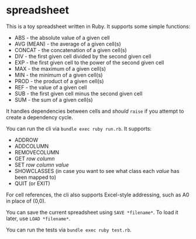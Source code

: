 spreadsheet
===========

This is a toy spreadsheet written in Ruby. It supports some simple functions:
  * ABS - the absolute value of a given cell
  * AVG (MEAN) - the average of a given cell(s)
  * CONCAT - the concatenation of a given cell(s)
  * DIV - the first given cell divided by the second given cell
  * EXP - the first given cell to the power of the second given cell
  * MAX - the maximum of a given cell(s)
  * MIN - the minimum of a given cell(s)
  * PROD - the product of a given cell(s)
  * REF - the value of a given cell
  * SUB - the first given cell minus the second given cell
  * SUM - the sum of a given cell(s)

It handles dependencies between cells and *should* `raise` if you attempt to create a dependency cycle.

You can run the cli via `bundle exec ruby run.rb`. It supports:
  * ADDROW
  * ADDCOLUMN
  * REMOVECOLUMN
  * GET *row* *column*
  * SET *row* *column* *value*
  * SHOWCLASSES (in case you want to see what class each *value* has been mapped to)
  * QUIT (or EXIT)

For cell references, the cli also supports Excel-style addressing, such as A0 in place of (0,0).

You can save the current spreadsheet using `SAVE *filename*`. To load it later, use `LOAD *filename*`.

You can run the tests via `bundle exec ruby test.rb`.
